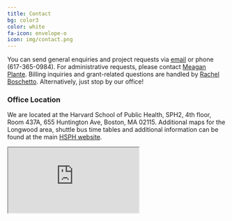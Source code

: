 ```yaml
---
title: Contact
bg: color3
color: white 
fa-icon: envelope-o
icon: img/contact.png
---
```


You can send general enquiries and project requests via [email](mailto:shosui@hsph.harvard.edu) or  phone (617-365-0984). For administrative requests, please contact [Meagan Plante](mailto:mplante@hsph.harvard.edu). Billing inquiries and grant-related questions are handled by [Rachel Boschetto](mailto:rboschet@hsph.harvard.edu). Alternatively, just stop by our office!

### Office Location

We are located at the Harvard School of Public Health, SPH2, 4th floor, Room 437A, 655 Huntington Ave, Boston, MA 02115. Additional maps for the Longwood area, shuttle bus time tables and additional information can be found at the main [HSPH website](http://www.hsph.harvard.edu/about/location-and-directions/).

<div class="icontain">
  <iframe src="https://www.google.com/maps/embed?pb=!1m18!1m12!1m3!1d5898.66583363224!2d-71.10239336878662!3d42.33542501123007!2m3!1f0!2f0!3f0!3m2!1i1024!2i768!4f13.1!3m3!1m2!1s0x89e379895b79ced3%3A0x679266ac78a5478a!2s655+Huntington+Ave!5e0!3m2!1sen!2sus!4v1397283489103" allowfullscreen></iframe>
</div>

